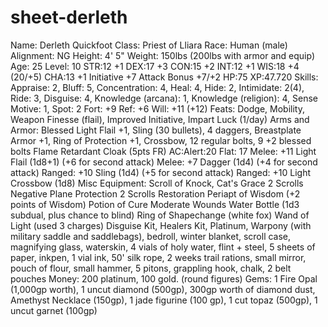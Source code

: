 <!-- TITLE: sheet-derleth -->
<!-- SUBTITLE: A game log for Inizii -->

# sheet-derleth

Name: Derleth Quickfoot Class: Priest of Lliara Race: Human (male) Alignment: NG Height: 4' 5" Weight: 150lbs (200lbs with armor and equip) Age: 25 Level: 10 STR:12 +1 DEX:17 +3 CON:15 +2 INT:12 +1 WIS:18 +4 (20/+5) CHA:13 +1 Initiative +7 Attack Bonus +7/+2 HP:75 XP:47.720 Skills: Appraise: 2, Bluff: 5, Concentration: 4, Heal: 4, Hide: 2, Intimidate: 2(4), Ride: 3, Disguise: 4, Knowledge (arcana): 1, Knowledge (religion): 4, Sense Motive: 1, Spot: 2 Fort: +9 Ref: +6 Will: +11 (+12) Feats: Dodge, Mobility, Weapon Finesse (flail), Improved Initiative, Impart Luck (1/day) Arms and Armor: Blessed Light Flail +1, Sling (30 bullets), 4 daggers, Breastplate Armor +1, Ring of Protection +1, Crossbow, 12 regular bolts, 9 +2 blessed bolts Flame Retardant Cloak (5pts FR) AC:Alert:20 Flat: 17 Melee: +11 Light Flail (1d8+1) (+6 for second attack) Melee: +7 Dagger (1d4) (+4 for second attack) Ranged: +10 Sling (1d4) (+5 for second attack) Ranged: +10 Light Crossbow (1d8) Misc Equipment: Scroll of Knock, Cat's Grace 2 Scrolls Negative Plane Protection 2 Scrolls Restoration Periapt of Wisdom (+2 points of Wisdom) Potion of Cure Moderate Wounds Water Bottle (1d3 subdual, plus chance to blind) Ring of Shapechange (white fox) Wand of Light (used 3 charges) Disguise Kit, Healers Kit, Platinum, Warpony (with military saddle and saddlebags), bedroll, winter blanket, scroll case, magnifying glass, waterskin, 4 vials of holy water, flint + steel, 5 sheets of paper, inkpen, 1 vial ink, 50' silk rope, 2 weeks trail rations, small mirror, pouch of flour, small hammer, 5 pitons, grappling hook, chalk, 2 belt pouches Money: 200 platinum, 100 gold. (round figures) Gems: 1 Fire Opal (1,000gp worth), 1 uncut diamond (500gp), 300gp worth of diamond dust, Amethyst Necklace (150gp), 1 jade figurine (100 gp), 1 cut topaz (500gp), 1 uncut garnet (100gp)